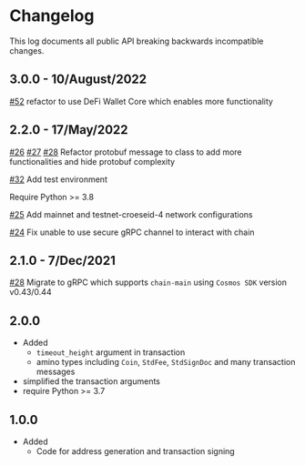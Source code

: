 # Changelog

This log documents all public API breaking backwards incompatible changes.

## 3.0.0 - 10/August/2022

[#52](https://github.com/crypto-org-chain/chainlibpy/pull/52) refactor to use DeFi Wallet Core which enables more functionality

## 2.2.0 - 17/May/2022

[#26](https://github.com/crypto-org-chain/chainlibpy/issues/26) [#27](https://github.com/crypto-org-chain/chainlibpy/issues/27) [#28](https://github.com/crypto-org-chain/chainlibpy/issues/28) Refactor protobuf message to class to add more functionalities and hide protobuf complexity

[#32](https://github.com/crypto-org-chain/chainlibpy/issues/32) Add test environment

Require Python >= 3.8

[#25](https://github.com/crypto-org-chain/chainlibpy/issues/25) Add mainnet and testnet-croeseid-4 network configurations

[#24](https://github.com/crypto-org-chain/chainlibpy/pull/24) Fix unable to use secure gRPC channel to interact with chain

## 2.1.0 - 7/Dec/2021

[#28](https://github.com/crypto-org-chain/chainlibpy/pull/21) Migrate to gRPC which supports `chain-main` using `Cosmos SDK` version v0.43/0.44

## 2.0.0

- Added
  - `timeout_height` argument in transaction
  - amino types including `Coin`, `StdFee`, `StdSignDoc` and many transaction messages
- simplified the transaction arguments
- require Python >= 3.7

## 1.0.0

- Added
  - Code for address generation and transaction signing
